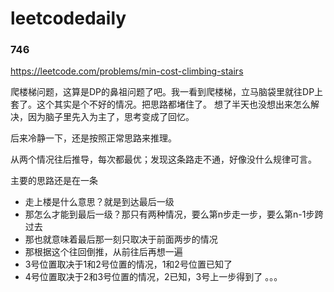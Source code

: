# leetcodedaily

### 746

https://leetcode.com/problems/min-cost-climbing-stairs

爬楼梯问题，这算是DP的鼻祖问题了吧。我一看到爬楼梯，立马脑袋里就往DP上套了。这个其实是个不好的情况。把思路都堵住了。
想了半天也没想出来怎么解决，因为脑子里先入为主了，思考变成了回忆。

后来冷静一下，还是按照正常思路来推理。

从两个情况往后推导，每次都最优；发现这条路走不通，好像没什么规律可言。

主要的思路还是在一条
- 走上楼是什么意思？就是到达最后一级
- 那怎么才能到最后一级？那只有两种情况，要么第n步走一步，要么第n-1步跨过去
- 那也就意味着最后那一刻只取决于前面两步的情况
- 那根据这个往回倒推，从前往后再想一遍
- 3号位置取决于1和2号位置的情况，1和2号位置已知了
- 4号位置取决于2和3号位置的情况，2已知，3号上一步得到了
。。。